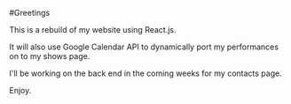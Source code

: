 #Greetings

This is a rebuild of my website using React.js.

It will also use Google Calendar API to dynamically port my performances on to my shows page.

I'll be working on the back end in the coming weeks for my contacts page.


Enjoy.
